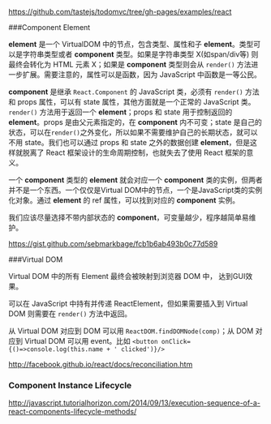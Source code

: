 https://github.com/tastejs/todomvc/tree/gh-pages/examples/react

###Component Element

**element** 是一个 VirtualDOM 中的节点，包含类型、属性和子 **element**。类型可以是字符串类型或者 **component** 类型。如果是字符串类型 X(如span/div等) 则最终会转化为 HTML 元素 X；如果是 **component** 类型则会从 `render()` 方法进一步扩展。需要注意的，属性可以是函数，因为 JavaScript 中函数是一等公民。

**component** 是继承 `React.Component` 的 JavaScript 类，必须有 `render()` 方法和 props 属性，可以有 state 属性，其他方面就是一个正常的 JavaScript 类。`render()` 方法用于返回一个 **element**；props 和 state 用于控制返回的 **element**。props 是由父元素指定的，在 **component** 内不可变；state 是自己的状态，可以在`render()`之外变化，所以如果不需要维护自己的长期状态，就可以不用 state。我们也可以通过 props 和 state 之外的数据创建 **element**，但是这样就脱离了 React 框架设计的生命周期控制，也就失去了使用 React 框架的意义。

一个 **component** 类型的 **element** 就会对应一个 **component** 类的实例，但两者并不是一个东西。一个仅仅是Virtual DOM中的节点，一个是JavaScript类的实例化对象。通过 **element** 的 ref 属性，可以找到对应的 **component** 实例。

我们应该尽量选择不带内部状态的 **component**，可变量越少，程序越简单易维护。 

https://gist.github.com/sebmarkbage/fcb1b6ab493b0c77d589

###Virtual DOM

Virtual DOM 中的所有 Element 最终会被映射到浏览器 DOM 中， 达到GUI效果。

可以在 JavaScript 中持有并传递 ReactElement，但如果需要插入到 Virtual DOM 则需要在 `render()` 方法中返回。

从 Virtual DOM 对应到 DOM 可以用 `ReactDOM.findDOMNode(comp)`；从 DOM 对应到 Virtual DOM 可以用 event。比如 `<button onClick={()=>console.log(this.name + ' clicked')}/>`

http://facebook.github.io/react/docs/reconciliation.htm

### Component Instance Lifecycle

http://javascript.tutorialhorizon.com/2014/09/13/execution-sequence-of-a-react-components-lifecycle-methods/
